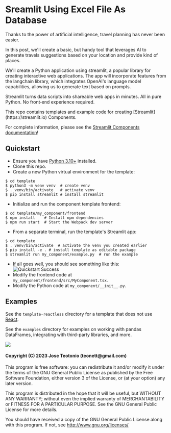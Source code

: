 # Sreamlit Using Excel File As Database

<p>
Thanks to the power of artificial intelligence, travel planning has never been easier.
</p>

<p>
In this post, we'll create a basic, but handy tool that leverages AI to generate travels suggestions based on your location and provide kind of places.
</p>

<p>
We'll create a Python application using streamlit, a popular library for creating interactive web applications. The app will incorporate features from the langchain library, which integrates OpenAI's language model capabilities, allowing us to generate text based on prompts.
</p>

<p>
Streamlit turns data scripts into shareable web apps in minutes. All in pure Python. No front‑end experience required.
</p>

<p>
This repo contains templates and example code for creating [Streamlit](https://streamlit.io) Components.

For complete information, please see the [Streamlit Components documentation](https://docs.streamlit.io/en/latest/streamlit_components.html)!

</p>

## Quickstart

- Ensure you have [Python 3.10+](https://www.python.org/downloads/) installed.
- Clone this repo.
- Create a new Python virtual environment for the template:

```
$ cd template
$ python3 -m venv venv  # create venv
$ . venv/bin/activate   # activate venv
$ pip install streamlit # install streamlit
```

- Initialize and run the component template frontend:

```
$ cd template/my_component/frontend
$ npm install    # Install npm dependencies
$ npm run start  # Start the Webpack dev server
```

- From a separate terminal, run the template's Streamlit app:

```
$ cd template
$ . venv/bin/activate  # activate the venv you created earlier
$ pip install -e . # install template as editable package
$ streamlit run my_component/example.py  # run the example
```

- If all goes well, you should see something like this:
  ![Quickstart Success](quickstart.png)
- Modify the frontend code at `my_component/frontend/src/MyComponent.tsx`.
- Modify the Python code at `my_component/__init__.py`.

## Examples

See the `template-reactless` directory for a template that does not use [React](https://reactjs.org/).

See the `examples` directory for examples on working with pandas DataFrames, integrating with third-party libraries, and more.

<img src="https://github.com/teonett/Streamlit-Langchain-Guia-Viagem/blob/main/PlanejandoViagem.png">

<h4>Copyright (C) 2023 Jose Teotonio (teonett@gmail.com)</h4>
<p>
This program is free software: you can redistribute it and/or modify it under the terms of the GNU General Public License as published by
the Free Software Foundation, either version 3 of the License, or (at your option) any later version.

This program is distributed in the hope that it will be useful, but WITHOUT ANY WARRANTY; without even the implied warranty of
MERCHANTABILITY or FITNESS FOR A PARTICULAR PURPOSE. See the GNU General Public License for more details.

You should have received a copy of the GNU General Public License along with this program. If not, see <http://www.gnu.org/licenses/>

</p>
